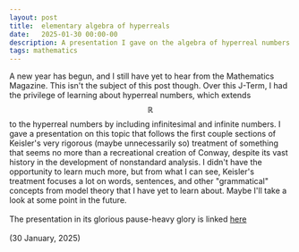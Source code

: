```yaml
---
layout: post
title:  elementary algebra of hyperreals
date:   2025-01-30 00:00-00
description: A presentation I gave on the algebra of hyperreal numbers systems, monads, galaxies
tags: mathematics
---
```


A new year has begun, and I still have yet to hear from the Mathematics Magazine. This isn't the subject of this post though. Over this J-Term, I had the privilege of learning about hyperreal numbers, which extends $$\mathbb{R}$$ to the hyperreal numbers by including infinitesimal and infinite numbers. I gave a presentation on this topic that follows the first couple sections of Keisler's very rigorous (maybe unnecessarily so) treatment of something that seems no more than a recreational creation of Conway, despite its vast history in the development of nonstandard analysis. I didn't have the opportunity to learn much more, but from what I can see, Keisler's treatment focuses a lot on words, sentences, and other "grammatical" concepts from model theory that I have yet to learn about. Maybe I'll take a look at some point in the future. 
<br>
<br>
The presentation in its glorious pause-heavy glory is linked <a href="https://quadcryo.github.io/quadcryo/projectpdf/hyperreal-algebra-slides.pdf">here</a>
<br>
<br>
(30 January, 2025)